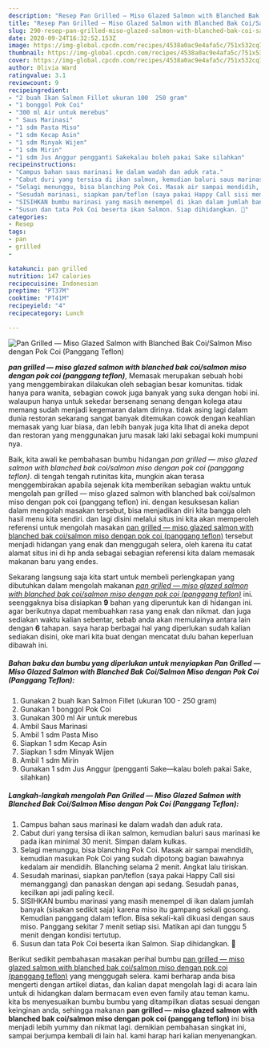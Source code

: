 ```yaml
---
description: "Resep Pan Grilled — Miso Glazed Salmon with Blanched Bak Coi/Salmon Miso dengan Pok Coi (Panggang Teflon), Anti Gagal"
title: "Resep Pan Grilled — Miso Glazed Salmon with Blanched Bak Coi/Salmon Miso dengan Pok Coi (Panggang Teflon), Anti Gagal"
slug: 290-resep-pan-grilled-miso-glazed-salmon-with-blanched-bak-coi-salmon-miso-dengan-pok-coi-panggang-teflon-anti-gagal
date: 2020-09-24T16:32:52.153Z
image: https://img-global.cpcdn.com/recipes/4538a0ac9e4afa5c/751x532cq70/pan-grilled-miso-glazed-salmon-with-blanched-bak-coisalmon-miso-dengan-pok-coi-panggang-teflon-foto-resep-utama.jpg
thumbnail: https://img-global.cpcdn.com/recipes/4538a0ac9e4afa5c/751x532cq70/pan-grilled-miso-glazed-salmon-with-blanched-bak-coisalmon-miso-dengan-pok-coi-panggang-teflon-foto-resep-utama.jpg
cover: https://img-global.cpcdn.com/recipes/4538a0ac9e4afa5c/751x532cq70/pan-grilled-miso-glazed-salmon-with-blanched-bak-coisalmon-miso-dengan-pok-coi-panggang-teflon-foto-resep-utama.jpg
author: Olivia Ward
ratingvalue: 3.1
reviewcount: 9
recipeingredient:
- "2 buah Ikan Salmon Fillet ukuran 100  250 gram"
- "1 bonggol Pok Coi"
- "300 ml Air untuk merebus"
- " Saus Marinasi"
- "1 sdm Pasta Miso"
- "1 sdm Kecap Asin"
- "1 sdm Minyak Wijen"
- "1 sdm Mirin"
- "1 sdm Jus Anggur pengganti Sakekalau boleh pakai Sake silahkan"
recipeinstructions:
- "Campus bahan saus marinasi ke dalam wadah dan aduk rata."
- "Cabut duri yang tersisa di ikan salmon, kemudian baluri saus marinasi ke pada ikan minimal 30 menit. Simpan dalam kulkas."
- "Selagi menunggu, bisa blanching Pok Coi. Masak air sampai mendidih, kemudian masukan Pok Coi yang sudah dipotong bagian bawahnya kedalam air mendidih. Blanching selama 2 menit. Angkat lalu tiriskan."
- "Sesudah marinasi, siapkan pan/teflon (saya pakai Happy Call sisi memanggang) dan panaskan dengan api sedang. Sesudah panas, kecilkan api jadi paling kecil."
- "SISIHKAN bumbu marinasi yang masih menempel di ikan dalam jumlah banyak (sisakan sedikit saja) karena miso itu gampang sekali gosong. Kemudian panggang dalam teflon. Bisa sekali-kali dikuasi dengan saus miso. Panggang sekitar 7 menit setiap sisi. Matikan api dan tunggu 5 menit dengan kondisi tertutup."
- "Susun dan tata Pok Coi beserta ikan Salmon. Siap dihidangkan. 🤍"
categories:
- Resep
tags:
- pan
- grilled
- 

katakunci: pan grilled  
nutrition: 147 calories
recipecuisine: Indonesian
preptime: "PT37M"
cooktime: "PT41M"
recipeyield: "4"
recipecategory: Lunch

---
```



![Pan Grilled — Miso Glazed Salmon with Blanched Bak Coi/Salmon Miso dengan Pok Coi (Panggang Teflon)](https://img-global.cpcdn.com/recipes/4538a0ac9e4afa5c/751x532cq70/pan-grilled-miso-glazed-salmon-with-blanched-bak-coisalmon-miso-dengan-pok-coi-panggang-teflon-foto-resep-utama.jpg)

<b><i>pan grilled — miso glazed salmon with blanched bak coi/salmon miso dengan pok coi (panggang teflon)</i></b>, Memasak merupakan sebuah hobi yang menggembirakan dilakukan oleh sebagian besar komunitas. tidak hanya para wanita, sebagian cowok juga banyak yang suka dengan hobi ini. walaupun hanya untuk sekedar bersenang senang dengan kolega atau memang sudah menjadi kegemaran dalam dirinya. tidak asing lagi dalam dunia restoran sekarang sangat banyak ditemukan cowok dengan keahlian memasak yang luar biasa, dan lebih banyak juga kita lihat di aneka depot dan restoran yang menggunakan juru masak laki laki sebagai koki mumpuni nya.

Baik, kita awali ke pembahasan bumbu hidangan <i>pan grilled — miso glazed salmon with blanched bak coi/salmon miso dengan pok coi (panggang teflon)</i>. di tengah tengah rutinitas kita, mungkin akan terasa menggembirakan apabila sejenak kita memberikan sebagian waktu untuk mengolah pan grilled — miso glazed salmon with blanched bak coi/salmon miso dengan pok coi (panggang teflon) ini. dengan kesuksesan kalian dalam mengolah masakan tersebut, bisa menjadikan diri kita bangga oleh hasil menu kita sendiri. dan lagi disini melalui situs ini kita akan memperoleh referensi untuk mengolah masakan <u>pan grilled — miso glazed salmon with blanched bak coi/salmon miso dengan pok coi (panggang teflon)</u> tersebut menjadi hidangan yang enak dan menggugah selera, oleh karena itu catat alamat situs ini di hp anda sebagai sebagian referensi kita dalam memasak makanan baru yang endes.




Sekarang langsung saja kita start untuk membeli perlengkapan yang dibutuhkan dalam mengolah makanan <u><i>pan grilled — miso glazed salmon with blanched bak coi/salmon miso dengan pok coi (panggang teflon)</i></u> ini. seenggaknya bisa disiapkan <b>9</b> bahan yang diperuntuk kan di hidangan ini. agar berikutnya dapat membuahkan rasa yang enak dan nikmat. dan juga sediakan waktu kalian sebentar, sebab anda akan memulainya antara lain dengan <b>6</b> tahapan. saya harap berbagai hal yang diperlukan sudah kalian sediakan disini, oke mari kita buat dengan mencatat dulu bahan keperluan dibawah ini.

<!--inarticleads1-->

##### Bahan baku dan bumbu yang diperlukan untuk menyiapkan Pan Grilled — Miso Glazed Salmon with Blanched Bak Coi/Salmon Miso dengan Pok Coi (Panggang Teflon):

1. Gunakan 2 buah Ikan Salmon Fillet (ukuran 100 - 250 gram)
1. Gunakan 1 bonggol Pok Coi
1. Gunakan 300 ml Air untuk merebus
1. Ambil  Saus Marinasi
1. Ambil 1 sdm Pasta Miso
1. Siapkan 1 sdm Kecap Asin
1. Siapkan 1 sdm Minyak Wijen
1. Ambil 1 sdm Mirin
1. Gunakan 1 sdm Jus Anggur (pengganti Sake—kalau boleh pakai Sake, silahkan)




<!--inarticleads2-->

##### Langkah-langkah mengolah Pan Grilled — Miso Glazed Salmon with Blanched Bak Coi/Salmon Miso dengan Pok Coi (Panggang Teflon):

1. Campus bahan saus marinasi ke dalam wadah dan aduk rata.
1. Cabut duri yang tersisa di ikan salmon, kemudian baluri saus marinasi ke pada ikan minimal 30 menit. Simpan dalam kulkas.
1. Selagi menunggu, bisa blanching Pok Coi. Masak air sampai mendidih, kemudian masukan Pok Coi yang sudah dipotong bagian bawahnya kedalam air mendidih. Blanching selama 2 menit. Angkat lalu tiriskan.
1. Sesudah marinasi, siapkan pan/teflon (saya pakai Happy Call sisi memanggang) dan panaskan dengan api sedang. Sesudah panas, kecilkan api jadi paling kecil.
1. SISIHKAN bumbu marinasi yang masih menempel di ikan dalam jumlah banyak (sisakan sedikit saja) karena miso itu gampang sekali gosong. Kemudian panggang dalam teflon. Bisa sekali-kali dikuasi dengan saus miso. Panggang sekitar 7 menit setiap sisi. Matikan api dan tunggu 5 menit dengan kondisi tertutup.
1. Susun dan tata Pok Coi beserta ikan Salmon. Siap dihidangkan. 🤍




Berikut sedikit pembahasan masakan perihal bumbu <u>pan grilled — miso glazed salmon with blanched bak coi/salmon miso dengan pok coi (panggang teflon)</u> yang menggugah selera. kami berharap anda bisa mengerti dengan artikel diatas, dan kalian dapat mengolah lagi di acara lain untuk di hidangkan dalam bermacam even even family atau teman kamu. kita bs menyesuaikan bumbu bumbu yang ditampilkan diatas sesuai dengan keinginan anda, sehingga makanan <b>pan grilled — miso glazed salmon with blanched bak coi/salmon miso dengan pok coi (panggang teflon)</b> ini bisa menjadi lebih yummy dan nikmat lagi. demikian pembahasan singkat ini, sampai berjumpa kembali di lain hal. kami harap hari kalian menyenangkan.
